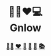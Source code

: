 <h1 align="center">
  🌴🐢❤️💻
  <br/>
  <b>Gnlow</b>
</h1>
<h3 align="center">
  <a href="https://github.com/gnlow">🌴🐢</a>
  <a href="https://github.com/gnlow/ivlv">❤️</a>
  <a href="https://github.com/gnlow/todo">📅</a>
  <a href="https://github.com/gnlow/memo">📝</a>
  <a href="https://github.com/gnlow/files">📁</a>
  <a href="https://github.com/gnlow/howto">📚</a>
</h3>
